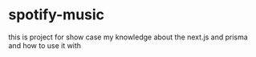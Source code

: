 # spotify-music

this is project for show case my knowledge about the next.js and prisma and how to use it with

